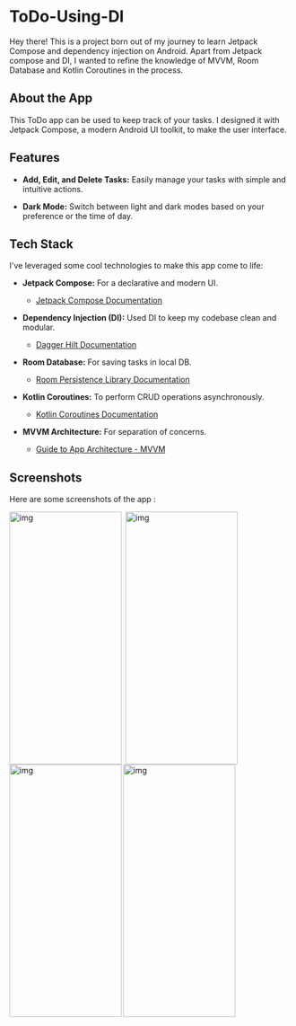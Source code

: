 # ToDo-Using-DI
Hey there! This is a project born out of my journey to learn Jetpack Compose and dependency injection on Android. Apart from Jetpack compose and DI, I wanted to refine the knowledge of MVVM, Room Database and Kotlin Coroutines in the process.

## About the App

This ToDo app can be used to keep track of your tasks. I designed it with Jetpack Compose, a modern Android UI toolkit, to make the user interface.

## Features

- **Add, Edit, and Delete Tasks:** Easily manage your tasks with simple and intuitive actions.

- **Dark Mode:** Switch between light and dark modes based on your preference or the time of day.

## Tech Stack

I've leveraged some cool technologies to make this app come to life:

- **Jetpack Compose:** For a declarative and modern UI.
  - [Jetpack Compose Documentation](https://developer.android.com/jetpack/compose)

- **Dependency Injection (DI):** Used DI to keep my codebase clean and modular.
  - [Dagger Hilt Documentation](https://dagger.dev/hilt/)

- **Room Database:** For saving tasks in local DB.
  - [Room Persistence Library Documentation](https://developer.android.com/training/data-storage/room)

- **Kotlin Coroutines:** To perform CRUD operations asynchronously.
  - [Kotlin Coroutines Documentation](https://developer.android.com/kotlin/coroutines)

- **MVVM Architecture:** For separation of concerns.
  - [Guide to App Architecture - MVVM](https://www.digitalocean.com/community/tutorials/android-mvvm-design-pattern)



## Screenshots

Here are some screenshots of the app : 

<img align="left" alt="img" width="200" height="450" src="https://github.com/Sparsh011/ToDo-Using-DI/assets/93155464/d53974f4-c8a7-4b1d-a686-49bff4ff4519">
<img align="left" alt="img" width="200" height="450" style="margin:0px 4px;" src="https://github.com/Sparsh011/ToDo-Using-DI/assets/93155464/822ba006-ad79-4e7a-b891-30e1871421dd">
<img align="center" alt="img" width="200" height="450" src="https://github.com/Sparsh011/ToDo-Using-DI/assets/93155464/102edcd3-2608-4fca-b74e-d4a4880958e2">


<img align="left" alt="img" width="200" height="450" src="https://github.com/Sparsh011/ToDo-Using-DI/assets/93155464/687304e0-b815-45c2-b9ae-05ad0f6ea5a3">



